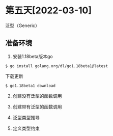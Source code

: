 # 第五天[2022-03-10]

泛型（Generic）

## 准备环境

1. 安装1.18beta版本go

```
$ go install golang.org/dl/go1.18beta1@latest

```
下载更新
```
$ go1.18beta1 download
```
2. 创建没有泛型的函数调用


3. 创建带有泛型的函数调用

4. 泛型类型推导

5. 定义类型约束



